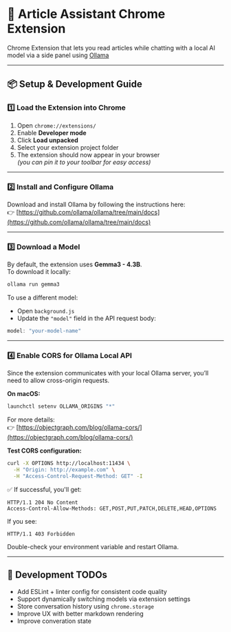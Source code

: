 # 📖 Article Assistant Chrome Extension

Chrome Extension that lets you read articles while chatting with a local AI model via a side panel using [Ollama](https://ollama.ai/)

---

## 📦 Setup & Development Guide

### 1️⃣ Load the Extension into Chrome

1. Open `chrome://extensions/`
2. Enable **Developer mode**
3. Click **Load unpacked**
4. Select your extension project folder
5. The extension should now appear in your browser  
   *(you can pin it to your toolbar for easy access)*

---

### 2️⃣ Install and Configure Ollama

Download and install Ollama by following the instructions here:  
👉 [https://github.com/ollama/ollama/tree/main/docs](https://github.com/ollama/ollama/tree/main/docs)

---

### 3️⃣ Download a Model  

By default, the extension uses **Gemma3 - 4.3B**.  
To download it locally:

```bash
ollama run gemma3
``` 

To use a different model:
- Open `background.js`
- Update the `"model"` field in the API request body:

```javascript
model: "your-model-name"
```

---

### 4️⃣ Enable CORS for Ollama Local API

Since the extension communicates with your local Ollama server, you’ll need to allow cross-origin requests.

**On macOS:**

```bash
launchctl setenv OLLAMA_ORIGINS "*"
```

For more details:  
👉 [https://objectgraph.com/blog/ollama-cors/](https://objectgraph.com/blog/ollama-cors/)

**Test CORS configuration:**

```bash
curl -X OPTIONS http://localhost:11434 \
  -H "Origin: http://example.com" \
  -H "Access-Control-Request-Method: GET" -I
```

✅ If successful, you'll get:

```
HTTP/1.1 204 No Content
Access-Control-Allow-Methods: GET,POST,PUT,PATCH,DELETE,HEAD,OPTIONS
```

If you see:

```
HTTP/1.1 403 Forbidden
```

Double-check your environment variable and restart Ollama.

---

## 🔧 Development TODOs

- Add ESLint + linter config for consistent code quality
- Support dynamically switching models via extension settings
- Store conversation history using `chrome.storage`
- Improve UX with better markdown rendering
- Improve converation state
